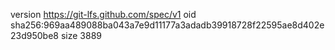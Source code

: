 version https://git-lfs.github.com/spec/v1
oid sha256:969aa489088ba043a7e9d11177a3adadb39918728f22595ae8d402e23d950be8
size 3889

